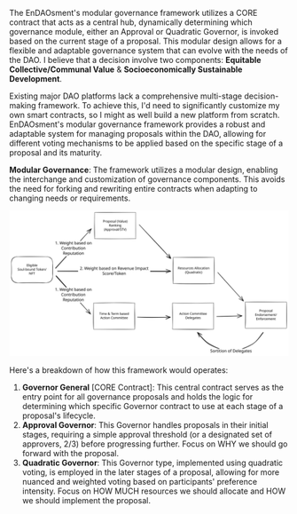 The EnDAOsment's modular governance framework utilizes a CORE contract that acts as a central hub, dynamically determining which governance module, either an Approval or Quadratic Governor, is invoked based on the current stage of a proposal. This modular design allows for a flexible and adaptable governance system that can evolve with the needs of the DAO. I believe that a decision involve two components: **Equitable Collective/Communal Value** & **Socioeconomically Sustainable Development**. 

Existing major DAO platforms lack a comprehensive multi-stage decision-making framework. To achieve this, I'd need to significantly customize my own smart contracts, so I might as well build a new platform from scratch. EnDAOsment's modular governance framework provides a robust and adaptable system for managing proposals within the DAO, allowing for different voting mechanisms to be applied based on the specific stage of a proposal and its maturity. 

**Modular Governance**: The framework utilizes a modular design, enabling the interchange and customization of governance components. This avoids the need for forking and rewriting entire contracts when adapting to changing needs or requirements.

<img src="https://github.com/EnDAOsment/DAO-Smart-Contract-Framework/blob/main/EnDAOsmentProcessFlow.svg" alt="EnDAOsment Process Flow">

Here's a breakdown of how this framework would operates:
1. **Governor General** [CORE Contract]: This central contract serves as the entry point for all governance proposals and holds the logic for determining which specific Governor contract to use at each stage of a proposal's lifecycle.
2. **Approval Governor**: This Governor handles proposals in their initial stages, requiring a simple approval threshold (or a designated set of approvers, 2/3) before progressing further. Focus on WHY we should go forward with the proposal.
3. **Quadratic Governor**: This Governor type, implemented using quadratic voting, is employed in the later stages of a proposal, allowing for more nuanced and weighted voting based on participants' preference intensity. Focus on HOW MUCH resources we should allocate and HOW we should implement the proposal.

